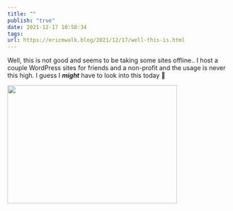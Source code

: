 ```yaml
---
title: ""
publish: "true"
date: 2021-12-17 10:58:34
tags: 
url: https://ericmwalk.blog/2021/12/17/well-this-is.html
---
```


Well, this is not good and seems to be taking some sites offline.. I host a couple WordPress sites for friends and a non-profit and the usage is never this high. I guess I ***might*** have to look into this today 🙈

<img src="uploads/2021/8fa0f1ab92.png" width="383" height="267" alt="" />